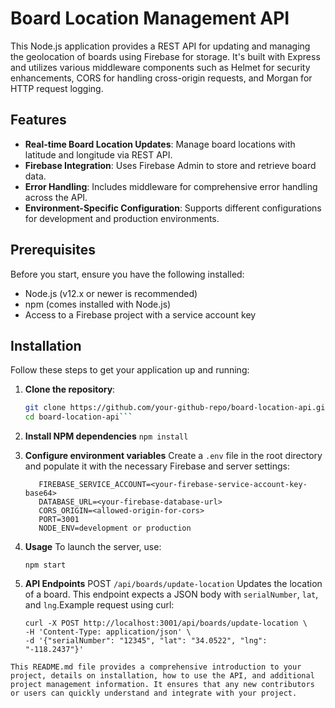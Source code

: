 # Board Location Management API

This Node.js application provides a REST API for updating and managing the geolocation of boards using Firebase for storage. It's built with Express and utilizes various middleware components such as Helmet for security enhancements, CORS for handling cross-origin requests, and Morgan for HTTP request logging.

## Features

- **Real-time Board Location Updates**: Manage board locations with latitude and longitude via REST API.
- **Firebase Integration**: Uses Firebase Admin to store and retrieve board data.
- **Error Handling**: Includes middleware for comprehensive error handling across the API.
- **Environment-Specific Configuration**: Supports different configurations for development and production environments.

## Prerequisites

Before you start, ensure you have the following installed:
- Node.js (v12.x or newer is recommended)
- npm (comes installed with Node.js)
- Access to a Firebase project with a service account key

## Installation

Follow these steps to get your application up and running:

1. **Clone the repository**:
   ```bash
   git clone https://github.com/your-github-repo/board-location-api.git
   cd board-location-api```
   
2. **Install NPM dependencies**
  ```npm install```
3. **Configure environment variables**
   Create a `.env` file in the root directory and populate it with the necessary Firebase and server settings:
   ```
      FIREBASE_SERVICE_ACCOUNT=<your-firebase-service-account-key-base64>
      DATABASE_URL=<your-firebase-database-url>
      CORS_ORIGIN=<allowed-origin-for-cors>
      PORT=3001
      NODE_ENV=development or production
   ```
5. **Usage**
   To launch the server, use:
   ```
   npm start
   ```
6. **API Endpoints**
   POST `/api/boards/update-location`
Updates the location of a board. This endpoint expects a JSON body with `serialNumber`, `lat`, and `lng`.Example request using curl:

    ```
    curl -X POST http://localhost:3001/api/boards/update-location \
    -H 'Content-Type: application/json' \
    -d '{"serialNumber": "12345", "lat": "34.0522", "lng": "-118.2437"}'
    ```
```
This README.md file provides a comprehensive introduction to your project, details on installation, how to use the API, and additional project management information. It ensures that any new contributors or users can quickly understand and integrate with your project.
```
